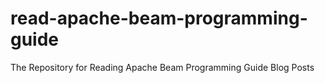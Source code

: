 # read-apache-beam-programming-guide
The Repository for Reading Apache Beam Programming Guide Blog Posts

